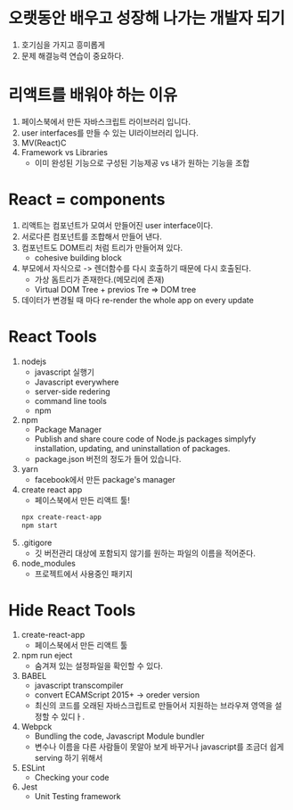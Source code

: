 # 오랫동안 배우고 성장해 나가는 개발자 되기

1. 호기심을 가지고 흥미롭게
2. 문제 해결능력 연습이 중요하다.

# 리액트를 배워야 하는 이유

1. 페이스북에서 만든 자바스크립트 라이브러리 입니다.
2. user interfaces를 만들 수 있는 UI라이브러리 입니다.
3. MV(React)C
4. Framework vs Libraries
   - 이미 완성된 기능으로 구성된 기능제공 vs 내가 원하는 기능을 조합

# React = components

1. 리액트는 컴포넌트가 모여서 만들어진 user interface이다.
2. 서로다른 컴포넌트를 조합해서 만들어 낸다.
3. 컴포넌트도 DOM트리 처럼 트리가 만들어져 있다.
   - cohesive building block
4. 부모에서 자식으로 -> 렌더함수를 다시 호출하기 때문에 다시 호출된다.
   - 가상 돔트리가 존재한다.(메모리에 존재)
   - Virtual DOM Tree + previos Tre => DOM tree
5. 데이터가 변경될 때 마다 re-render the whole app on every update

# React Tools

1. nodejs
   - javascript 실행기
   - Javascript everywhere
   - server-side redering
   - command line tools
   - npm
2. npm
   - Package Manager
   - Publish and share coure code of Node.js packages simplyfy installation, updating, and uninstallation of packages.
   - package.json 버전의 정도가 들어 있습니다.
3. yarn
   - facebook에서 만든 package's manager
4. create react app
   - 페이스북에서 만든 리액트 툴!
   ```bash
   npx create-react-app
   npm start
   ```
5. .gitigore
   - 깃 버전관리 대상에 포함되지 않기를 원하는 파일의 이름을 적어준다.
6. node_modules
   - 프로젝트에서 사용중인 패키지

# Hide React Tools

1. create-react-app
   - 페이스북에서 만든 리액트 툴
2. npm run eject
   - 숨겨져 있는 설정파일을 확인할 수 있다.
3. BABEL
   - javascript transcompiler
   - convert ECAMScript 2015+ -> oreder version
   - 최신의 코드를 오래된 자바스크립트로 만들어서 지원하는 브라우져 영역을 설정할 수 있디ㅏ.
4. Webpck
   - Bundling the code, Javascript Module bundler
   - 변수나 이름을 다른 사람들이 못알아 보게 바꾸거나 javascript를 조금더 쉽게 serving 하기 위해서
5. ESLint
   - Checking your code
6. Jest
   - Unit Testing framework
